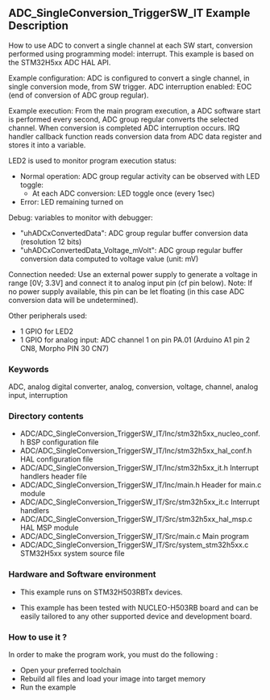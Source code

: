 ## <b>ADC_SingleConversion_TriggerSW_IT Example Description</b>

How to use ADC to convert a single channel at each SW start,
conversion performed using programming model: interrupt.
This example is based on the STM32H5xx ADC HAL API.

Example configuration:
ADC is configured to convert a single channel, in single conversion mode,
from SW trigger.
ADC interruption enabled: EOC (end of conversion of ADC group regular).

Example execution:
From the main program execution, a ADC software start is performed
every second, ADC group regular converts the selected channel.
When conversion is completed ADC interruption occurs.
IRQ handler callback function reads conversion data from ADC data register
and stores it into a variable.

LED2 is used to monitor program execution status:

- Normal operation: ADC group regular activity can be observed with LED toggle:
  - At each ADC conversion: LED toggle once (every 1sec)
- Error: LED remaining turned on

Debug: variables to monitor with debugger:

- "uhADCxConvertedData": ADC group regular buffer conversion data (resolution 12 bits)
- "uhADCxConvertedData_Voltage_mVolt": ADC group regular buffer conversion data computed to voltage value (unit: mV)

Connection needed:
Use an external power supply to generate a voltage in range [0V; 3.3V]
and connect it to analog input pin (cf pin below).
Note: If no power supply available, this pin can be let floating (in this case
      ADC conversion data will be undetermined).

Other peripherals used:

 - 1 GPIO for LED2
 - 1 GPIO for analog input: ADC channel 1 on pin PA.01 (Arduino A1 pin 2 CN8, Morpho PIN 30 CN7)

### <b>Keywords</b>

ADC, analog digital converter, analog, conversion, voltage, channel, analog input, interruption

### <b>Directory contents</b>

  - ADC/ADC_SingleConversion_TriggerSW_IT/Inc/stm32h5xx_nucleo_conf.h BSP configuration file
  - ADC/ADC_SingleConversion_TriggerSW_IT/Inc/stm32h5xx_hal_conf.h    HAL configuration file
  - ADC/ADC_SingleConversion_TriggerSW_IT/Inc/stm32h5xx_it.h          Interrupt handlers header file
  - ADC/ADC_SingleConversion_TriggerSW_IT/Inc/main.h                  Header for main.c module
  - ADC/ADC_SingleConversion_TriggerSW_IT/Src/stm32h5xx_it.c          Interrupt handlers
  - ADC/ADC_SingleConversion_TriggerSW_IT/Src/stm32h5xx_hal_msp.c     HAL MSP module
  - ADC/ADC_SingleConversion_TriggerSW_IT/Src/main.c                  Main program
  - ADC/ADC_SingleConversion_TriggerSW_IT/Src/system_stm32h5xx.c      STM32H5xx system source file


### <b>Hardware and Software environment</b>

  - This example runs on STM32H503RBTx devices.

  - This example has been tested with NUCLEO-H503RB board and can be
    easily tailored to any other supported device and development board.

### <b>How to use it ?</b>

In order to make the program work, you must do the following :

 - Open your preferred toolchain
 - Rebuild all files and load your image into target memory
 - Run the example

